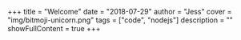 +++
title = "Welcome"
date = "2018-07-29"
author = "Jess"
cover = "img/bitmoji-unicorn.png"
tags = ["code", "nodejs"]
description = ""
showFullContent = true
+++


